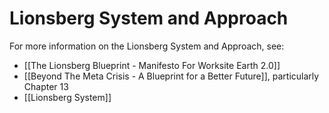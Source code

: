# Lionsberg System and Approach

For more information on the Lionsberg System and Approach, see: 

- [[The Lionsberg Blueprint - Manifesto For Worksite Earth 2.0]]  
- [[Beyond The Meta Crisis - A Blueprint for a Better Future]], particularly Chapter 13 
- [[Lionsberg System]]  